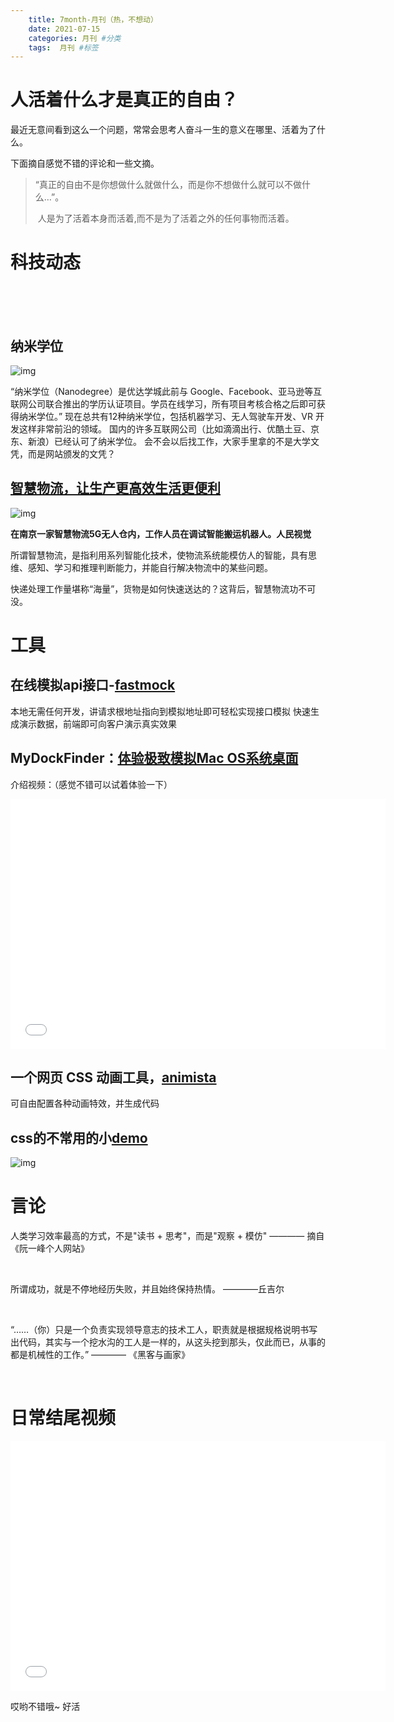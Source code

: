 ```yaml
---
    title: 7month-月刊（热，不想动）
    date: 2021-07-15
    categories: 月刊 #分类
    tags:  月刊 #标签
---
```



# 人活着什么才是真正的自由？

最近无意间看到这么一个问题，常常会思考人奋斗一生的意义在哪里、活着为了什么。

下面摘自感觉不错的评论和一些文摘。

> “真正的自由不是你想做什么就做什么，而是你不想做什么就可以不做什么…”。
>
> ​	人是为了活着本身而活着,而不是为了活着之外的任何事物而活着。





# 科技动态

<br/>

<br/>

<br/>

## 纳米学位

![img](https://pic3.zhimg.com/v2-99280ef166c1e2891677ea7b9fa121c4_720w.jpg?source=3af55fa1)

“纳米学位（Nanodegree）是优达学城此前与 Google、Facebook、亚马逊等互联网公司联合推出的学历认证项目。学员在线学习，所有项目考核合格之后即可获得纳米学位。” 现在总共有12种纳米学位，包括机器学习、无人驾驶车开发、VR 开发这样非常前沿的领域。 国内的许多互联网公司（比如滴滴出行、优酷土豆、京东、新浪）已经认可了纳米学位。 会不会以后找工作，大家手里拿的不是大学文凭，而是网站颁发的文凭？




## [智慧物流，让生产更高效生活更便利](http://home.china.com.cn/txt/2021-07/13/content_41615452.htm)

![img](http://home.china.com.cn/images/2021-07/13/136e280e-dd87-41c8-b85e-d8d9c60ceceb.jpg)

**在南京一家智慧物流5G无人仓内，工作人员在调试智能搬运机器人。人民视觉**

所谓智慧物流，是指利用系列智能化技术，使物流系统能模仿人的智能，具有思维、感知、学习和推理判断能力，并能自行解决物流中的某些问题。

快递处理工作量堪称“海量”，货物是如何快速送达的？这背后，智慧物流功不可没。



# 工具

## 在线模拟api接口-[fastmock](https://www.fastmock.site/#/)

本地无需任何开发，讲请求根地址指向到模拟地址即可轻松实现接口模拟
快速生成演示数据，前端即可向客户演示真实效果




## MyDockFinder：[体验极致模拟Mac OS系统桌面](https://www.mydockfinder.com/)

介绍视频：（感觉不错可以试着体验一下）

<iframe height="400" width="600" src="//player.bilibili.com/player.html?aid=973831560&bvid=BV1344y1z7vi&cid=358980896&page=1" scrolling="no" border="0" frameborder="no" framespacing="0" allowfullscreen="true"> </iframe>




## 一个网页 CSS 动画工具，[animista](https://animista.net/play/basic/scale-up)

可自由配置各种动画特效，并生成代码




## css的不常用的小[demo](https://markodenic.com/css-tips/#header)

![img](https://markodenic.com/wp-content/uploads/2020/04/Discuss-product-requirements-e1613893235653.png)



# 言论

人类学习效率最高的方式，不是"读书 + 思考"，而是"观察 + 模仿"      ———— 摘自《阮一峰个人网站》

​                                                                                       

所谓成功，就是不停地经历失败，并且始终保持热情。      ————丘吉尔

​                                                                                      

“……（你）只是一个负责实现领导意志的技术工人，职责就是根据规格说明书写出代码，其实与一个挖水沟的工人是一样的，从这头挖到那头，仅此而已，从事的都是机械性的工作。”            ———— 《黑客与画家》

​                                                                                         

# 日常结尾视频

<iframe height="400" width="600" src="//player.bilibili.com/player.html?aid=761063654&bvid=BV1164y167pk&cid=352169542&page=1" scrolling="no" border="0" frameborder="no" framespacing="0" allowfullscreen="true"> </iframe>

哎哟不错哦~ 好活